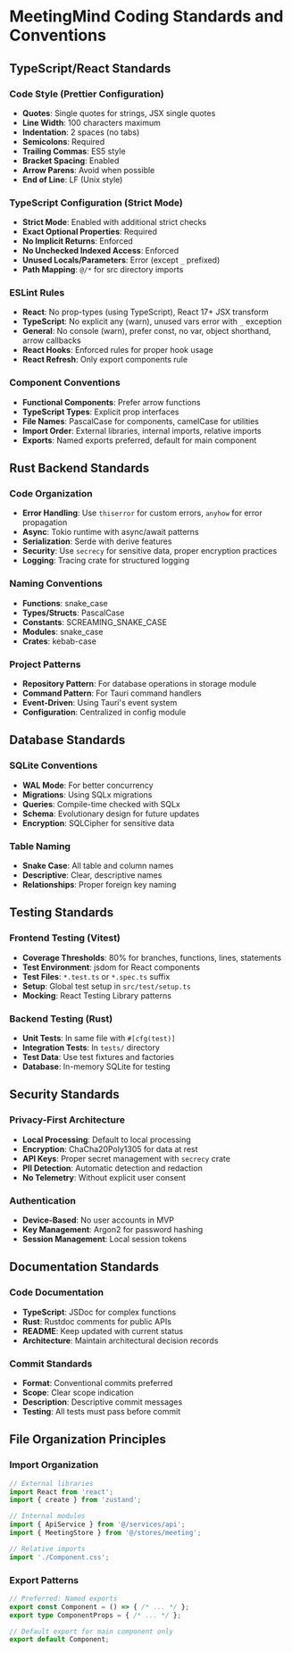 # MeetingMind Coding Standards and Conventions

## TypeScript/React Standards

### Code Style (Prettier Configuration)
- **Quotes**: Single quotes for strings, JSX single quotes
- **Line Width**: 100 characters maximum
- **Indentation**: 2 spaces (no tabs)
- **Semicolons**: Required
- **Trailing Commas**: ES5 style
- **Bracket Spacing**: Enabled
- **Arrow Parens**: Avoid when possible
- **End of Line**: LF (Unix style)

### TypeScript Configuration (Strict Mode)
- **Strict Mode**: Enabled with additional strict checks
- **Exact Optional Properties**: Required
- **No Implicit Returns**: Enforced
- **No Unchecked Indexed Access**: Enforced
- **Unused Locals/Parameters**: Error (except `_` prefixed)
- **Path Mapping**: `@/*` for src directory imports

### ESLint Rules
- **React**: No prop-types (using TypeScript), React 17+ JSX transform
- **TypeScript**: No explicit any (warn), unused vars error with `_` exception
- **General**: No console (warn), prefer const, no var, object shorthand, arrow callbacks
- **React Hooks**: Enforced rules for proper hook usage
- **React Refresh**: Only export components rule

### Component Conventions
- **Functional Components**: Prefer arrow functions
- **TypeScript Types**: Explicit prop interfaces
- **File Names**: PascalCase for components, camelCase for utilities
- **Import Order**: External libraries, internal imports, relative imports
- **Exports**: Named exports preferred, default for main component

## Rust Backend Standards

### Code Organization
- **Error Handling**: Use `thiserror` for custom errors, `anyhow` for error propagation
- **Async**: Tokio runtime with async/await patterns
- **Serialization**: Serde with derive features
- **Security**: Use `secrecy` for sensitive data, proper encryption practices
- **Logging**: Tracing crate for structured logging

### Naming Conventions
- **Functions**: snake_case
- **Types/Structs**: PascalCase
- **Constants**: SCREAMING_SNAKE_CASE
- **Modules**: snake_case
- **Crates**: kebab-case

### Project Patterns
- **Repository Pattern**: For database operations in storage module
- **Command Pattern**: For Tauri command handlers
- **Event-Driven**: Using Tauri's event system
- **Configuration**: Centralized in config module

## Database Standards

### SQLite Conventions
- **WAL Mode**: For better concurrency
- **Migrations**: Using SQLx migrations
- **Queries**: Compile-time checked with SQLx
- **Schema**: Evolutionary design for future updates
- **Encryption**: SQLCipher for sensitive data

### Table Naming
- **Snake Case**: All table and column names
- **Descriptive**: Clear, descriptive names
- **Relationships**: Proper foreign key naming

## Testing Standards

### Frontend Testing (Vitest)
- **Coverage Thresholds**: 80% for branches, functions, lines, statements
- **Test Environment**: jsdom for React components
- **Test Files**: `*.test.ts` or `*.spec.ts` suffix
- **Setup**: Global test setup in `src/test/setup.ts`
- **Mocking**: React Testing Library patterns

### Backend Testing (Rust)
- **Unit Tests**: In same file with `#[cfg(test)]`
- **Integration Tests**: In `tests/` directory
- **Test Data**: Use test fixtures and factories
- **Database**: In-memory SQLite for testing

## Security Standards

### Privacy-First Architecture
- **Local Processing**: Default to local processing
- **Encryption**: ChaCha20Poly1305 for data at rest
- **API Keys**: Proper secret management with `secrecy` crate
- **PII Detection**: Automatic detection and redaction
- **No Telemetry**: Without explicit user consent

### Authentication
- **Device-Based**: No user accounts in MVP
- **Key Management**: Argon2 for password hashing
- **Session Management**: Local session tokens

## Documentation Standards

### Code Documentation
- **TypeScript**: JSDoc for complex functions
- **Rust**: Rustdoc comments for public APIs
- **README**: Keep updated with current status
- **Architecture**: Maintain architectural decision records

### Commit Standards
- **Format**: Conventional commits preferred
- **Scope**: Clear scope indication
- **Description**: Descriptive commit messages
- **Testing**: All tests must pass before commit

## File Organization Principles

### Import Organization
```typescript
// External libraries
import React from 'react';
import { create } from 'zustand';

// Internal modules
import { ApiService } from '@/services/api';
import { MeetingStore } from '@/stores/meeting';

// Relative imports
import './Component.css';
```

### Export Patterns
```typescript
// Preferred: Named exports
export const Component = () => { /* ... */ };
export type ComponentProps = { /* ... */ };

// Default export for main component only
export default Component;
```